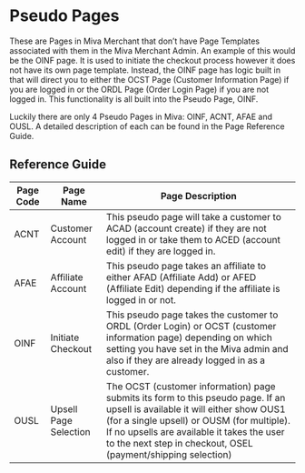 # Pseudo Pages

These are Pages in Miva Merchant that don’t have Page Templates associated with them in the Miva Merchant Admin. An example of this would be the OINF page. It is used to initiate the checkout process however it does not have its own page template. Instead, the OINF page has logic built in that will direct you to either the OCST Page (Customer Information Page) if you are logged in or the ORDL Page (Order Login Page) if you are not logged in. This functionality is all built into the Pseudo Page, OINF.

Luckily there are only 4 Pseudo Pages in Miva: OINF, ACNT, AFAE and OUSL. A detailed description of each can be found in the Page Reference Guide.

## Reference Guide

|Page Code|Page Name|Page Description|
| -- | -- | -- |
|ACNT|Customer Account|This pseudo page will take a customer to ACAD (account create) if they are not logged in or take them to ACED (account edit) if they are logged in.|
|AFAE|Affiliate Account|This pseudo page takes an affiliate to either AFAD (Affiliate Add) or AFED (Affiliate Edit) depending if the affiliate is logged in or not.|
|OINF|Initiate Checkout|This pseudo page takes the customer to ORDL (Order Login) or OCST (customer information page) depending on which setting you have set in the Miva admin and also if they are already logged in as a customer.|
|OUSL|Upsell Page Selection|The OCST (customer information) page submits its form to this pseudo page. If an upsell is available it will either show OUS1 (for a single upsell) or OUSM (for multiple). If no upsells are available it takes the user to the next step in checkout, OSEL (payment/shipping selection)|
